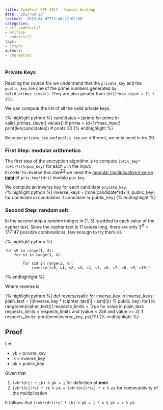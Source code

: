 ```yaml
---
title: CodeFest CTF 2017 - Russia Writeup
date: '2017-09-23'
lastmod: '2019-04-07T13:46:27+02:00'
categories:
- ctf_codefest17
- writeup
- codefest17
tags:
- crypto
authors:
- chq-matteo
---
```


### Private Keys

Reading the source file we understand that the `private_key` and the `public_key` are one of the prime numbers generated by `valid_primes_sieve()`. They are also greater than `(d+1)*max_input = 11 * 255`.

We can compute the list of all the valid private keys.

{% highlight python %}
    candidates = [prime for prime in valid_primes_sieve().values() if prime > (d+1)*max_input]
    print(len(candidates)) # prints 30
{% endhighlight %}

Because `private_key` and `public_key` are different, we only need to try 29.

### First Step: modular arithmetics

The first step of the encryption algorithm is to compute ```(priv_key*(d+1)*x)%(pub_key)``` for each `x` in the input.  
In order to reverse this step<sup>[[1]](#proof)</sup> we need the [modular multiplicative inverse **mmi**](https://en.wikipedia.org/wiki/Modular_multiplicative_inverse) of `priv_key*(d+1)` modulo `pub_key`.

We compute an inverse key for each candidate `private_key`.  
{% highlight python %}
    inverse_keys = [mmi(candidate*(d+1), public_key) for candidate in candidates if candidate != public_key]
{% endhighlight %}

### Second Step: random salt

In the second step a random integer in [1, 3] is added to each value of the cypher text.
Since the cypher text is 11 values long, there are only 3<sup>11</sup> = 177147 possible combinations, few enough to try them all.

{% highlight python %}

    for s0 in range(1, 4):
        for s1 in range(1, 4):
            ...
            for s10 in range(1, 4):
                reverse([s0, s1, s2, s3, s4, s5, s6, s7, s8, s9, s10])

{% endhighlight %}


Where reverse is

{% highlight python %}
def reverse(salt):
    for inverse_key in inverse_keys:
        plain_text = [((inverse_key * (ciphter_text[i] - salt[i])) % public_key) for i in range(len(cipher_text))]
        respects_limits = True
        for value in plain_text:
            respects_limits = respects_limits and (value < 256 and value >= 2)
        if respects_limits:
            print(mmi(inverse_key, pk)/11)
{% endhighlight %}


## Proof

Let
- vk = private_key
- ik = inverse_key
- pk = public_key

Given that
1. `(vk*(d+1) * ik) % pk = 1` for definition of **mmi**
2. `(vk*(d+1)*x) * ik % pk = (vk*(d+1)*ik) * x % pk` for commutativity of the multiplication

It follows that `((vk*(d+1)*x) * ik) % pk = 1 * x % pk = x % pk`

